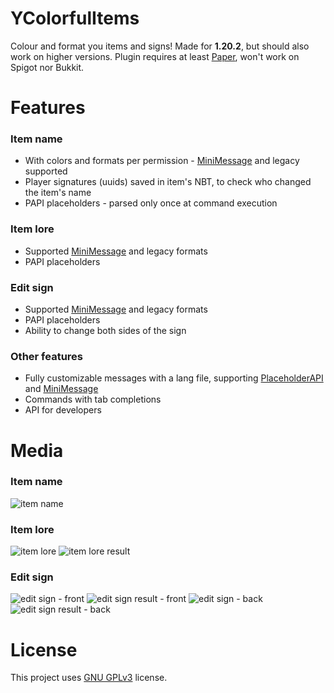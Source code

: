 # YColorfulItems
Colour and format you items and signs! Made for **1.20.2**, but should also work on higher versions.
Plugin requires at least [Paper](https://github.com/PaperMC/Paper), won't work on Spigot nor Bukkit.

# Features
### Item name
- With colors and formats per permission - [MiniMessage](https://docs.advntr.dev/minimessage/index.html) and legacy supported
- Player signatures (uuids) saved in item's NBT, to check who changed the item's name
- PAPI placeholders - parsed only once at command execution

### Item lore
- Supported [MiniMessage](https://docs.advntr.dev/minimessage/index.html) and legacy formats
- PAPI placeholders

### Edit sign
- Supported [MiniMessage](https://docs.advntr.dev/minimessage/index.html) and legacy formats
- PAPI placeholders
- Ability to change both sides of the sign

### Other features
- Fully customizable messages with a lang file, supporting [PlaceholderAPI](https://github.com/PlaceholderAPI/PlaceholderAPI) and [MiniMessage](https://docs.advntr.dev/minimessage/index.html)
- Commands with tab completions
- API for developers

# Media
### Item name
![item name](https://i.imgur.com/WhpHY5b.gif)
### Item lore
![item lore](https://i.imgur.com/tCk02wQ.gif)
![item lore result](https://i.imgur.com/qqjoXo7.png)
### Edit sign
![edit sign - front](https://i.imgur.com/WjczAF9.gif)
![edit sign result - front](https://i.imgur.com/HNz74CI.png)
![edit sign - back](https://i.imgur.com/W4z8BvY.gif)
![edit sign result - back](https://i.imgur.com/vtpfvqh.png)

# License
This project uses [GNU GPLv3](https://github.com/Ynfuien/YColorfulItems/main/blob/LICENSE) license.